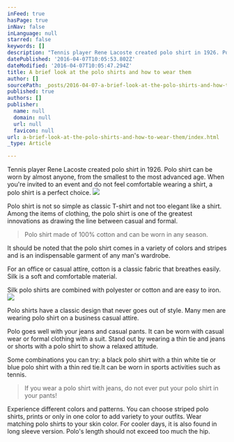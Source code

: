 ```yaml
---
inFeed: true
hasPage: true
inNav: false
inLanguage: null
starred: false
keywords: []
description: "Tennis player Rene Lacoste created polo shirt in 1926. Polo shirt can be worn by almost anyone, from the smallest to the most advanced age. When you’re invited to an event and do not feel comfortable wearing a shirt, a polo shirt is a perfect choice.\_"
datePublished: '2016-04-07T10:05:53.802Z'
dateModified: '2016-04-07T10:05:47.294Z'
title: A brief look at the polo shirts and how to wear them
author: []
sourcePath: _posts/2016-04-07-a-brief-look-at-the-polo-shirts-and-how-to-wear-them.md
published: true
authors: []
publisher:
  name: null
  domain: null
  url: null
  favicon: null
url: a-brief-look-at-the-polo-shirts-and-how-to-wear-them/index.html
_type: Article

---
```

Tennis player Rene Lacoste created polo shirt in 1926\. Polo shirt can be worn by almost anyone, from the smallest to the most advanced age. When you're invited to an event and do not feel comfortable wearing a shirt, a polo shirt is a perfect choice. ![](https://s3-us-west-2.amazonaws.com/the-grid-img/p/eb5a93f074e7dc2febaded360efb27e90c3dbcad.jpg)

Polo shirt is not so simple as classic T-shirt and not too elegant like a shirt. Among the items of clothing, the polo shirt is one of the greatest innovations as drawing the line between casual and formal.

> Polo shirt made of 100% cotton and can be worn in any season. 

It should be noted that the polo shirt comes in a variety of colors and stripes and is an indispensable garment of any man's wardrobe.

For an office or casual attire, cotton is a classic fabric that breathes easily. Silk is a soft and comfortable material. 

Silk polo shirts are combined with polyester or cotton and are easy to iron. ![](https://the-grid-user-content.s3-us-west-2.amazonaws.com/4fc3c7cd-d0d9-40d0-b278-601ef1eec6c4.jpg)

Polo shirts have a classic design that never goes out of style.
Many men are wearing polo shirt on a business casual attire. 

Polo goes well with your jeans and casual pants. It can be worn with casual wear or formal clothing with a suit.
Stand out by wearing a thin tie and jeans or shorts with a polo shirt to show a relaxed attitude. 

Some combinations you can try: a black polo shirt with a thin white tie or blue polo shirt with a thin red tie.It can be worn in sports activities such as tennis. 
> 
> If you wear a polo shirt with jeans, do not ever put your polo shirt in your pants! 

Experience different colors and patterns.
You can choose striped polo shirts, prints or only in one color to add variety to your outfits. Wear matching polo shirts to your skin color.
For cooler days, it is also found in long sleeve version.
Polo's length should not exceed too much the hip.